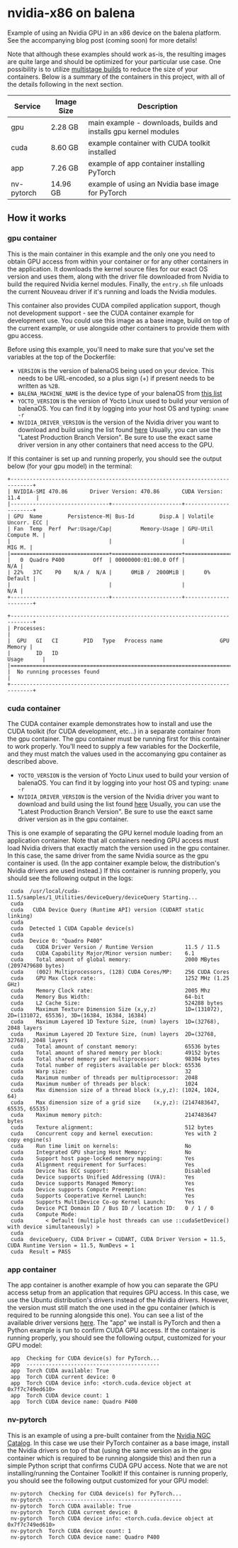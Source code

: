 # nvidia-x86 on balena
Example of using an Nvidia GPU in an x86 device on the balena platform. See the accompanying blog post (coming soon) for more details!

Note that although these examples should work as-is, the resulting images are quite large and should be optimized for your particular use case. One possibility is to utilize [multistage builds](https://www.balena.io/docs/learn/deploy/build-optimization/#multi-stage-builds) to reduce the size of your containers. Below is a summary of the containers in this project, with all of the details following in the next section.

| Service | Image Size | Description |
| ------------ | ----------- | ----------- |
| gpu | 2.28 GB | main example - downloads, builds and installs gpu kernel modules |
| cuda | 8.60 GB | example container with CUDA toolkit installed |
| app | 7.26 GB | example of app container installing PyTorch |
| nv-pytorch | 14.96 GB | example of using an Nvidia base image for PyTorch |

## How it works
### gpu container
This is the main container in this example and the only one you need to obtain GPU access from within your container or for any other containers in the application. It downloads the kernel source files for our exact OS version and uses them, along with the driver file downloaded from Nvidia to build the required Nvidia kernel modules. Finally, the `entry.sh` file unloads the current Nouveau driver if it's running and loads the Nvidia modules.

This container also provides CUDA compiled application support, though not development support - see the CUDA container example for development use. You could use this image as a base image, build on top of the current example, or use alongside other containers to provide them with gpu access.

Before using this example, you'll need to make sure that you've set the variables at the top of the Dockerfile:
- `VERSION` is the version of balenaOS being used on your device. This needs to be URL-encoded, so a plus sign (+) if present needs to be written as `%2B`.
- `BALENA_MACHINE_NAME` is the device type of your balenaOS from [this list](https://www.balena.io/docs/reference/hardware/devices/)
- `YOCTO_VERSION` is the version of Yocto Linux used to build your version of balenaOS. You can find it by logging into your host OS and typing: `uname -r`
- `NVIDIA_DRIVER_VERSION` is the version of the Nvidia driver you want to download and build using the list found [here]( https://www.nvidia.com/en-us/drivers/unix/) Usually, you can use the "Latest Production Branch Version". Be sure to use the exact same driver version in any other containers that need access to the GPU. 

If this container is set up and running properly, you should see the output below (for your gpu model) in the terminal:
```
+-----------------------------------------------------------------------------+
| NVIDIA-SMI 470.86       Driver Version: 470.86       CUDA Version: 11.4     |
|-------------------------------+----------------------+----------------------+
| GPU  Name        Persistence-M| Bus-Id        Disp.A | Volatile Uncorr. ECC |
| Fan  Temp  Perf  Pwr:Usage/Cap|         Memory-Usage | GPU-Util  Compute M. |
|                               |                      |               MIG M. |
|===============================+======================+======================|
|   0  Quadro P400         Off  | 00000000:01:00.0 Off |                  N/A |
| 22%   37C    P0    N/A /  N/A |      0MiB /  2000MiB |      0%      Default |
|                               |                      |                  N/A |
+-------------------------------+----------------------+----------------------+
                                                                               
+-----------------------------------------------------------------------------+
| Processes:                                                                  |
|  GPU   GI   CI        PID   Type   Process name                  GPU Memory |
|        ID   ID                                                   Usage      |
|=============================================================================|
|  No running processes found                                                 |
+-----------------------------------------------------------------------------+ 
```
### cuda container
The CUDA container example demonstrates how to install and use the CUDA toolkit (for CUDA development, etc...) in a separate container from the gpu container. The gpu container must be running first for this container to work properly. You'll need to supply a few variables for the Dockerfile, and they must match the values used in the accomanying gpu container as described above. 
- `YOCTO_VERSION` is the version of Yocto Linux used to build your version of balenaOS. You can find it by logging into your host OS and typing: `uname -r`
- `NVIDIA_DRIVER_VERSION` is the version of the Nvidia driver you want to download and build using the list found [here]( https://www.nvidia.com/en-us/drivers/unix/) Usually, you can use the "Latest Production Branch Version". Be sure to use the eaxct same driver version as in the gpu container.

This is one example of separating the GPU kernel module loading from an application container. Note that all containers needing GPU access must load Nvidia drivers that exactly match the version used in the gpu container. In this case, the same driver from the same Nvidia source as the gpu container is used. (In the app container example below, the distribution's Nvidia drivers are used instead.) If this container is running properly, you should see the following output in the logs:
```
 cuda  /usr/local/cuda-11.5/samples/1_Utilities/deviceQuery/deviceQuery Starting...
 cuda  
 cuda   CUDA Device Query (Runtime API) version (CUDART static linking)
 cuda  
 cuda  Detected 1 CUDA Capable device(s)
 cuda  
 cuda  Device 0: "Quadro P400"
 cuda    CUDA Driver Version / Runtime Version          11.5 / 11.5
 cuda    CUDA Capability Major/Minor version number:    6.1
 cuda    Total amount of global memory:                 2000 MBytes (2097479680 bytes)
 cuda    (002) Multiprocessors, (128) CUDA Cores/MP:    256 CUDA Cores
 cuda    GPU Max Clock rate:                            1252 MHz (1.25 GHz)
 cuda    Memory Clock rate:                             2005 Mhz
 cuda    Memory Bus Width:                              64-bit
 cuda    L2 Cache Size:                                 524288 bytes
 cuda    Maximum Texture Dimension Size (x,y,z)         1D=(131072), 2D=(131072, 65536), 3D=(16384, 16384, 16384)
 cuda    Maximum Layered 1D Texture Size, (num) layers  1D=(32768), 2048 layers
 cuda    Maximum Layered 2D Texture Size, (num) layers  2D=(32768, 32768), 2048 layers
 cuda    Total amount of constant memory:               65536 bytes
 cuda    Total amount of shared memory per block:       49152 bytes
 cuda    Total shared memory per multiprocessor:        98304 bytes
 cuda    Total number of registers available per block: 65536
 cuda    Warp size:                                     32
 cuda    Maximum number of threads per multiprocessor:  2048
 cuda    Maximum number of threads per block:           1024
 cuda    Max dimension size of a thread block (x,y,z): (1024, 1024, 64)
 cuda    Max dimension size of a grid size    (x,y,z): (2147483647, 65535, 65535)
 cuda    Maximum memory pitch:                          2147483647 bytes
 cuda    Texture alignment:                             512 bytes
 cuda    Concurrent copy and kernel execution:          Yes with 2 copy engine(s)
 cuda    Run time limit on kernels:                     No
 cuda    Integrated GPU sharing Host Memory:            No
 cuda    Support host page-locked memory mapping:       Yes
 cuda    Alignment requirement for Surfaces:            Yes
 cuda    Device has ECC support:                        Disabled
 cuda    Device supports Unified Addressing (UVA):      Yes
 cuda    Device supports Managed Memory:                Yes
 cuda    Device supports Compute Preemption:            Yes
 cuda    Supports Cooperative Kernel Launch:            Yes
 cuda    Supports MultiDevice Co-op Kernel Launch:      Yes
 cuda    Device PCI Domain ID / Bus ID / location ID:   0 / 1 / 0
 cuda    Compute Mode:
 cuda       < Default (multiple host threads can use ::cudaSetDevice() with device simultaneously) >
 cuda  
 cuda  deviceQuery, CUDA Driver = CUDART, CUDA Driver Version = 11.5, CUDA Runtime Version = 11.5, NumDevs = 1
 cuda  Result = PASS
 ```
 
 ### app container
 The app container is another example of how you can separate the GPU access setup from an application that requires GPU access. In this case, we use the Ubuntu distribution's drivers instead of the Nvidia drivers. However, the version must still match the one used in the gpu container (which is required to be running alongside this one). You can see a list of the available driver versions [here](https://launchpad.net/~graphics-drivers/+archive/ubuntu/ppa). The "app" we install is PyTorch and then a Python example is run to confirm CUDA GPU access. If the container is running properly, you should see the following output, customized for your GPU model:
```
 app  Checking for CUDA device(s) for PyTorch...
 app  ------------------------------------------
 app  Torch CUDA available: True
 app  Torch CUDA current device: 0
 app  Torch CUDA device info: <torch.cuda.device object at 0x7f7c749ed610>
 app  Torch CUDA device count: 1
 app  Torch CUDA device name: Quadro P400
```

### nv-pytorch
This is an example of using a pre-built container from the [Nvidia NGC Catalog](https://catalog.ngc.nvidia.com/). In this case we use their PyTorch container as a base image, install the Nvidia drivers on top of that (using the same version as in the gpu container which is required to be running alongside this) and then run a simple Python script that confirms CUDA GPU access. Note that we are not installing/running the Container Toolkit! If this container is running properly, you should see the following output customized for your GPU model:
```
 nv-pytorch  Checking for CUDA device(s) for PyTorch...
 nv-pytorch  ------------------------------------------
 nv-pytorch  Torch CUDA available: True
 nv-pytorch  Torch CUDA current device: 0
 nv-pytorch  Torch CUDA device info: <torch.cuda.device object at 0x7f7c749ed610>
 nv-pytorch  Torch CUDA device count: 1
 nv-pytorch  Torch CUDA device name: Quadro P400
```
